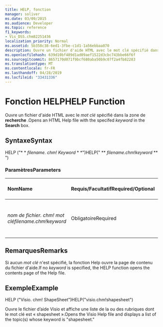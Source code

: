 ```yaml
---
title: HELP, fonction
manager: soliver
ms.date: 03/09/2015
ms.audience: Developer
ms.topic: reference
f1_keywords:
- Vis_DSS.chm82251436
localization_priority: Normal
ms.assetid: 5b358c38-6ed1-3fbe-c1d1-1a56ebbaa870
description: Ouvre un fichier d'aide HTML avec le mot clé spécifié dans la zone de recherche.
ms.openlocfilehash: 639d10bf489d1ad09aef1522d3cbc743bbe66f6f
ms.sourcegitcommit: 8657170d071f9bcf680aba50b9c07f2a4fb82283
ms.translationtype: MT
ms.contentlocale: fr-FR
ms.lasthandoff: 04/28/2019
ms.locfileid: "33431336"
---
```

# <a name="help-function"></a><span data-ttu-id="130c4-103">Fonction HELP</span><span class="sxs-lookup"><span data-stu-id="130c4-103">HELP Function</span></span>

<span data-ttu-id="130c4-104">Ouvre un fichier d'aide HTML avec le *mot clé* spécifié dans la zone de **recherche** .</span><span class="sxs-lookup"><span data-stu-id="130c4-104">Opens an HTML Help file with the specifed  *keyword*  in the **Search** box.</span></span> 
  
## <a name="syntax"></a><span data-ttu-id="130c4-105">Syntaxe</span><span class="sxs-lookup"><span data-stu-id="130c4-105">Syntax</span></span>

<span data-ttu-id="130c4-106">HELP ("\* \* *filename. chm! Keyword* \* \*")</span><span class="sxs-lookup"><span data-stu-id="130c4-106">HELP(" \*\* *filename.chm!keyword* \*\* ")</span></span> 
  
### <a name="parameters"></a><span data-ttu-id="130c4-107">Paramètres</span><span class="sxs-lookup"><span data-stu-id="130c4-107">Parameters</span></span>

|<span data-ttu-id="130c4-108">**Nom**</span><span class="sxs-lookup"><span data-stu-id="130c4-108">**Name**</span></span>|<span data-ttu-id="130c4-109">**Requis/Facultatif**</span><span class="sxs-lookup"><span data-stu-id="130c4-109">**Required/Optional**</span></span>|<span data-ttu-id="130c4-110">**Type de données**</span><span class="sxs-lookup"><span data-stu-id="130c4-110">**Data Type**</span></span>|<span data-ttu-id="130c4-111">**Description**</span><span class="sxs-lookup"><span data-stu-id="130c4-111">**Description**</span></span>|
|:-----|:-----|:-----|:-----|
| <span data-ttu-id="130c4-112">_nom de fichier. chm! mot clé_</span><span class="sxs-lookup"><span data-stu-id="130c4-112">_filename.chm!keyword_</span></span> <br/> |<span data-ttu-id="130c4-113">Obligatoire</span><span class="sxs-lookup"><span data-stu-id="130c4-113">Required</span></span>  <br/> |<span data-ttu-id="130c4-114">**String**</span><span class="sxs-lookup"><span data-stu-id="130c4-114">**String**</span></span> <br/> | <span data-ttu-id="130c4-115">Nom du fichier d’aide et mot clé à rechercher.</span><span class="sxs-lookup"><span data-stu-id="130c4-115">The filename of the Help file and the keyword to search for.</span></span>  <br/> |
   
## <a name="remarks"></a><span data-ttu-id="130c4-116">Remarques</span><span class="sxs-lookup"><span data-stu-id="130c4-116">Remarks</span></span>

<span data-ttu-id="130c4-117">Si aucun *mot clé* n'est spécifié, la fonction Help ouvre la page de contenu du fichier d'aide.</span><span class="sxs-lookup"><span data-stu-id="130c4-117">If no  *keyword*  is specified, the HELP function opens the contents page of the Help file.</span></span> 
  
## <a name="example"></a><span data-ttu-id="130c4-118">Exemple</span><span class="sxs-lookup"><span data-stu-id="130c4-118">Example</span></span>

<span data-ttu-id="130c4-119">HELP ("Visio. chm! ShapeSheet")</span><span class="sxs-lookup"><span data-stu-id="130c4-119">HELP("visio.chm!shapesheet")</span></span> 
  
<span data-ttu-id="130c4-120">Ouvre le fichier d’aide Visio et affiche une liste de la ou des rubriques dont le mot clé est « shapesheet ».</span><span class="sxs-lookup"><span data-stu-id="130c4-120">Opens the Visio Help file and displays a list of the topic(s) whose keyword is "shapesheet."</span></span> 
  

